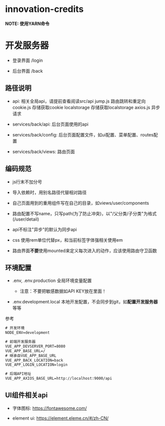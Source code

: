 # innovation-credits

**NOTE: 使用YARN命令**

# 开发服务器

- 登录界面 /login

- 后台界面 /back


## 路径说明

- api: 相关全局api，请提前查看阅读src/api
  jump.js 路由跳转和重定向
  cookie.js 存储获取cookie
  localstorage 存储获取localstorage
  axios.js 异步请求

- services/back/api: 后台页面使用的api

- services/back/config: 后台页面配置文件，如ui配置、菜单配置、routes配置

- services/back/views: 路由页面

## 编码规范

- js行末不加分号

- 导入依赖时，用别名路径代替相对路径

- 自己页面用到的重用组件写在自己的目录，如views/user/components

- 路由配置不写name，只写path(为了防止冲突)，以"/父分类/子分类"为格式(/user/detail)

- api不标注"异步"的默认为同步api

- css 使用rem单位代替px，和当前标签字体强相关使用em

- 路由界面**不要**使用mounted来定义每次进入的动作，应该使用路由守卫函数



## 环境配置

- .env, .env.production 全局环境变量配置
  - 注意：不要把敏感数据如API KEY放在里面！

- .env.development.local 本地开发配置，不会同步到git，如**配置开发服务器**等等

参考
```txt
# 开发环境
NODE_ENV=development

# 前端开发服务器
VUE_APP_DEVSERVER_PORT=8080
VUE_APP_BASE_URL=/
# 继承自VUE_APP_BASE_URL
VUE_APP_BACK_LOCATION=back
VUE_APP_LOGIN_LOCATION=login

# 后端API地址
VUE_APP_AXIOS_BASE_URL=http://localhost:9000/api
```

## UI组件相关api

- 字体图标: https://fontawesome.com/

- element ui: https://element.eleme.cn/#/zh-CN/